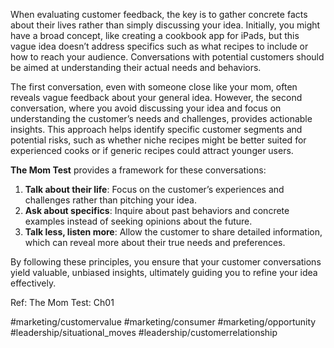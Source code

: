 
When evaluating customer feedback, the key is to gather concrete facts about their lives rather than simply discussing your idea. Initially, you might have a broad concept, like creating a cookbook app for iPads, but this vague idea doesn’t address specifics such as what recipes to include or how to reach your audience. Conversations with potential customers should be aimed at understanding their actual needs and behaviors.

The first conversation, even with someone close like your mom, often reveals vague feedback about your general idea. However, the second conversation, where you avoid discussing your idea and focus on understanding the customer’s needs and challenges, provides actionable insights. This approach helps identify specific customer segments and potential risks, such as whether niche recipes might be better suited for experienced cooks or if generic recipes could attract younger users.

**The Mom Test** provides a framework for these conversations:

1. **Talk about their life**: Focus on the customer’s experiences and challenges rather than pitching your idea.
2. **Ask about specifics**: Inquire about past behaviors and concrete examples instead of seeking opinions about the future.
3. **Talk less, listen more**: Allow the customer to share detailed information, which can reveal more about their true needs and preferences.

By following these principles, you ensure that your customer conversations yield valuable, unbiased insights, ultimately guiding you to refine your idea effectively.

Ref: The Mom Test: Ch01

#marketing/customervalue #marketing/consumer #marketing/opportunity #leadership/situational_moves #leadership/customerrelationship 